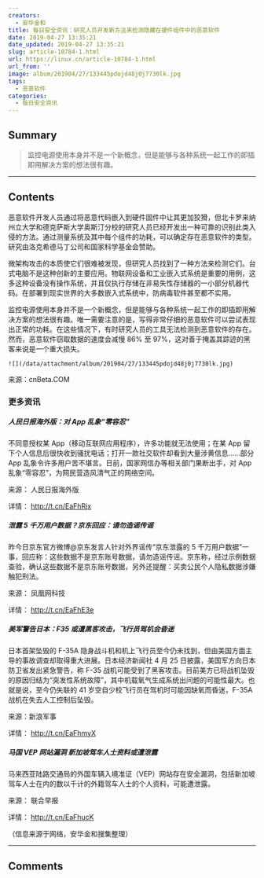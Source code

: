 ```yaml
---
creators:
  - 安华金和
title: 每日安全资讯：研究人员开发新方法来检测隐藏在硬件组件中的恶意软件
date: 2019-04-27 13:35:21
date_updated: 2019-04-27 13:35:21
slug: article-10784-1.html
url: https://linux.cn/article-10784-1.html
url_from: ''
image: album/201904/27/133445pdojd48j0j7730lk.jpg
tags:
  - 恶意软件
categories:
  - 每日安全资讯
---
```


## Summary

> 监控电源使用本身并不是一个新概念，但是能够与各种系统一起工作的即插即用解决方案的想法很有趣。

***

<!-- more -->

## Contents

恶意软件开发人员通过将恶意代码嵌入到硬件固件中让其更加狡猾，但北卡罗来纳州立大学和德克萨斯大学奥斯汀分校的研究人员已经开发出一种可靠的识别此类入侵的方法。通过测量系统及其中每个组件的功耗，可以确定存在恶意软件的类型。研究由洛克希德马丁公司和国家科学基金会赞助。

微架构攻击的本质使它们很难被发现，但研究人员找到了一种方法来检测它们。台式电脑不是这种创新的主要应用。物联网设备和工业嵌入式系统是重要的用例，这多这种设备没有操作系统，并且仅执行存储在非易失性存储器的一小部分机器代码。在部署到现实世界的大多数嵌入式系统中，防病毒软件甚至都不实用。

监控电源使用本身并不是一个新概念，但是能够与各种系统一起工作的即插即用解决方案的想法很有趣。唯一需要注意的是，写得非常仔细的恶意软件可以尝试表现出正常的功耗。在这些情况下，有时研究人员的工具无法检测到恶意软件的存在。然而，恶意软件窃取数据的速度会减慢 86% 至 97%，这对善于掩盖其踪迹的黑客来说是一个重大损失。

`![](/data/attachment/album/201904/27/133445pdojd48j0j7730lk.jpg)`

来源：cnBeta.COM

### 更多资讯

##### 人民日报海外版：对 App 乱象“零容忍”

不同意授权某 App（移动互联网应用程序），许多功能就无法使用；在某 App 留下个人信息后很快收到骚扰电话；打开一款社交软件却看到大量涉黄信息……部分 App 乱象令许多用户苦不堪言。日前，国家网信办等相关部门果断出手，对 App 乱象“零容忍”，为网民营造风清气正的网络空间。

来源： 人民日报海外版

详情： <http://t.cn/EaFhRjx> 

##### 泄露 5 千万用户数据？京东回应：请勿造谣传谣

昨今日京东官方微博@京东发言人针对外界谣传“京东泄露的 5 千万用户数据”一事，回应称：这些数据不是京东账号数据，请勿造谣传谣。京东称，经过示例数据查验，确认这些数据不是京东账号数据，另外还提醒：买卖公民个人隐私数据涉嫌触犯刑法。

来源： 凤凰网科技

详情： <http://t.cn/EaFhE3e> 

##### 美军警告日本：F35 或遭黑客攻击，飞行员驾机会昏迷

日本首架坠毁的 F-35A 隐身战斗机和机上飞行员至今仍未找到，但由美国方面主导的事故调查却取得重大进展。日本经济新闻社 4 月 25 日披露，美国军方向日本防卫省发出紧急警告，称 F-35 战机可能受到了黑客攻击。目前美方已将战机坠毁的原因归结为“突发性系统故障”，其中机载氧气生成系统出问题的可能性最大。也就是说，至今仍失联的 41 岁空自少校飞行员在驾机时可能因缺氧而昏迷，F-35A 战机在失去人工控制后坠毁。

来源：新浪军事

详情： <http://t.cn/EaFhmyX>

##### 马国 VEP 网站漏洞 新加坡驾车人士资料或遭泄露

马来西亚陆路交通局的外国车辆入境准证（VEP）网站存在安全漏洞，包括新加坡驾车人士在内的数以千计的外籍驾车人士的个人资料，可能遭泄露。

来源： 联合早报

详情： <http://t.cn/EaFhucK> 

（信息来源于网络，安华金和搜集整理）

***

## Comments
